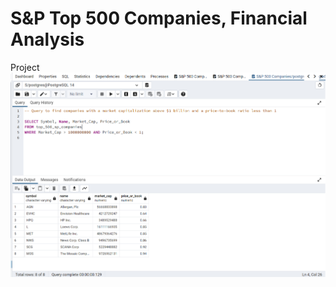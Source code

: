 # S&P Top 500 Companies, Financial Analysis
Project
![(S&P 500 Companies - Q1.png)](https://github.com/AbhinavG5/SandP-Top-500-Companies/blob/main/S%26P%20500%20Companies%20-%20Q1.png)
